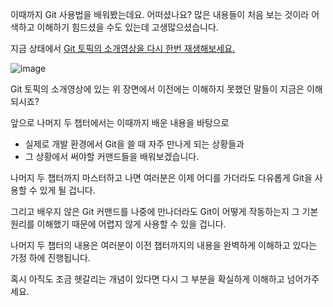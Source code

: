 이때까지 Git 사용법을 배워봤는데요. 어떠셨나요? 많은 내용들이 처음 보는 것이라 어색하고 이해하기 힘드셨을 수도 있는데 고생많으셨습니다. 

지금 상태에서 [Git 토픽의 소개영상을 다시 한번 재생해보세요.](https://www.codeit.kr/courses/version-control-with-git/topics/git)

![image](https://user-images.githubusercontent.com/64893709/98954372-1035df00-2541-11eb-827a-e158aafc277e.png)

Git 토픽의 소개영상에 있는 위 장면에서 이전에는 이해하지 못했던 말들이 지금은 이해되시죠?

앞으로 나머지 두 챕터에서는 이때까지 배운 내용을 바탕으로

* 실제로 개발 환경에서 Git을 쓸 때 자주 만나게 되는 상황들과
* 그 상황에서 써야할 커맨드들을 배워보겠습니다.

나머지 두 챕터까지 마스터하고 나면 여러분은 이제 어디를 가더라도 다유롭게 Git을 사용할 수 있게 될 겁니다.

그리고 배우지 않은 Git 커맨드를 나중에 만나더라도 Git이 어떻게 작동하는지 그 기본 원리를 이해했기 때문에 어렵지 않게 사용할 수 있을 겁니다.

나머지 두 챕터의 내용은 여러분이 이전 챕터까지의 내용을 완벽하게 이해하고 있다는 가정 하에 진행됩니다.

혹시 아직도 조금 헷갈리는 개념이 있다면 다시 그 부분을 확실하게 이해하고 넘어가주세요.
